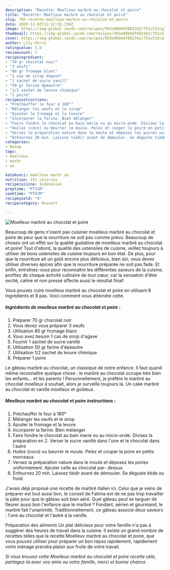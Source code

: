 ```yaml
---
description: "Recette: Moelleux marbré au chocolat et poire"
title: "Recette: Moelleux marbré au chocolat et poire"
slug: 785-recette-moelleux-marbre-au-chocolat-et-poire
date: 2020-12-03T12:12:55.236Z
image: https://img-global.cpcdn.com/recipes/993a98b0df082342/751x532cq70/moelleux-marbre-au-chocolat-et-poire-photo-principale-de-la-recette.jpg
thumbnail: https://img-global.cpcdn.com/recipes/993a98b0df082342/751x532cq70/moelleux-marbre-au-chocolat-et-poire-photo-principale-de-la-recette.jpg
cover: https://img-global.cpcdn.com/recipes/993a98b0df082342/751x532cq70/moelleux-marbre-au-chocolat-et-poire-photo-principale-de-la-recette.jpg
author: Lily Perry
ratingvalue: 3.8
reviewcount: 7
recipeingredient:
- "70 gr chocolat noir"
- "3 oeufs"
- "80 gr fromage blanc"
- "1 cas de sirop dagave"
- "1 sachet de sucre vanill"
- "50 gr farine dpeautre"
- "1/2 sachet de levure chimique"
- "1 poire"
recipeinstructions:
- "Préchauffer le four à 180°"
- "Mélanger les oeufs et le sirop"
- "Ajouter le fromage et la levure"
- "Incorporer la farine. Bien mélanger"
- "Faire fondre le chocolat au bain marie ou au micro-onde. Divisez la préparation en 2. Verser le sucre vanillé dans l&#39;une et le chocolat dans l&#39;autre"
- "Huilez (coco) ou beurrer le moule. Pelez et couper la poire en petits morceaux."
- "Versez la préparation nature dans le moule et déposez les poires uniformément. Ajouter celle au chocolat par- dessus."
- "Enfournez 20 min. Laissez tiédir avant de démouler. Se déguste tiède ou froid."
categories:
- Resep
tags:
- moelleux
- marbr
- au

katakunci: moelleux marbr au 
nutrition: 151 calories
recipecuisine: Indonesian
preptime: "PT31M"
cooktime: "PT47M"
recipeyield: "4"
recipecategory: Dessert

---
```



![Moelleux marbré au chocolat et poire](https://img-global.cpcdn.com/recipes/993a98b0df082342/751x532cq70/moelleux-marbre-au-chocolat-et-poire-photo-principale-de-la-recette.jpg)

Beaucoup de gens n'osent pas cuisiner moelleux marbré au chocolat et poire de peur que la nourriture ne soit pas comme prévu. Beaucoup de choses ont un effet sur la qualité gustative de moelleux marbré au chocolat et poire! Tout d'abord, la qualité des ustensiles de cuisine, veillez toujours à utiliser de bons ustensiles de cuisine toujours en bon état. De plus, pour que la nourriture ait un goût encore plus délicieux, bien sûr, vous devez utiliser diverses épices afin que la nourriture préparée ne soit pas fade. Et enfin, entraînez-vous pour reconnaître les différentes saveurs de la cuisine, profitez de chaque activité culinaire de tout cœur, car la sensation d'être excité, calme et non pressé affecte aussi le résultat final!

<!--inarticleads1-->

Vous pouvez cuire moelleux marbré au chocolat et poire en utilisant 8 Ingrédients et 8 pas. Voici comment vous atteindre cette.

##### Ingrédients de moelleux marbré au chocolat et poire :

1. Préparer 70 gr chocolat noir
1. Vous devez vous préparer 3 oeufs
1. Utilisation 80 gr fromage blanc
1. Vous avez besoin 1 cas de sirop d&#39;agave
1. Fournir 1 sachet de sucre vanillé
1. Utilisation 50 gr farine d&#39;épeautre
1. Utilisation 1/2 sachet de levure chimique
1. Préparer 1 poire


Le gâteau marbré au chocolat, un classique de notre enfance. Il faut quand même reconnaître quelque chose : le marbré au chocolat occupe très bien les enfants… et les parents ! Personnellement, je préfère le marbré au chocolat moelleux à souhait, alors je surveille toujours la. Un cake marbré au chocolat et vanille moelleux et goûteux. 

<!--inarticleads2-->

##### Moelleux marbré au chocolat et poire instructions :

1. Préchauffer le four à 180°
1. Mélanger les oeufs et le sirop
1. Ajouter le fromage et la levure
1. Incorporer la farine. Bien mélanger
1. Faire fondre le chocolat au bain marie ou au micro-onde. Divisez la préparation en 2. Verser le sucre vanillé dans l&#39;une et le chocolat dans l&#39;autre
1. Huilez (coco) ou beurrer le moule. Pelez et couper la poire en petits morceaux.
1. Versez la préparation nature dans le moule et déposez les poires uniformément. Ajouter celle au chocolat par- dessus.
1. Enfournez 20 min. Laissez tiédir avant de démouler. Se déguste tiède ou froid.


J&#39;avais déjà proposé une recette de marbré italien ici. Celui que je viens de préparer est tout aussi bon, le conseil de Fatima est de ne pas trop travailler la pâte pour que le gâteau soit bien aéré. Quel gâteau peut se targuer de fleurer aussi bon l&#39;enfance que le marbré ? Fondant, aérien et gourmand, le marbré fait l&#39;unanimité. Traditionnellement, ce gâteau associe deux saveurs : l&#39;une au chocolat et l&#39;autre à la vanille. 

<!--inarticleads1-->

<p>
Préparation des aliments Un plat délicieux pour votre famille n'a pas à suggérer des heures de travail dans la cuisine. Il existe un grand nombre de recettes telles que la recette Moelleux marbré au chocolat et poire, que vous pouvez utiliser pour préparer un bon repas rapidement, rapidement votre ménage prendra plaisir aux fruits de votre travail.
</p>

<p>
<i>Si vous trouvez cette Moelleux marbré au chocolat et poire recette utile, partagez-la avec vos amis ou votre famille, merci et bonne chance.</i>
</p>

